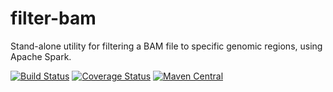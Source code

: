 # filter-bam

Stand-alone utility for filtering a BAM file to specific genomic regions, using Apache Spark.

[![Build Status](https://travis-ci.org/ryan-williams/filter-bam.svg?branch=master)](https://travis-ci.org/ryan-williams/filter-bam)
[![Coverage Status](https://coveralls.io/repos/github/ryan-williams/filter-bam/badge.svg?branch=master)](https://coveralls.io/github/ryan-williams/filter-bam?branch=master)
[![Maven Central](https://img.shields.io/maven-central/v/org.ryan-williams/.11.svg?maxAge=1800)](http://search.maven.org/#search%7Cga%7C1%7Cfilter-bam)
